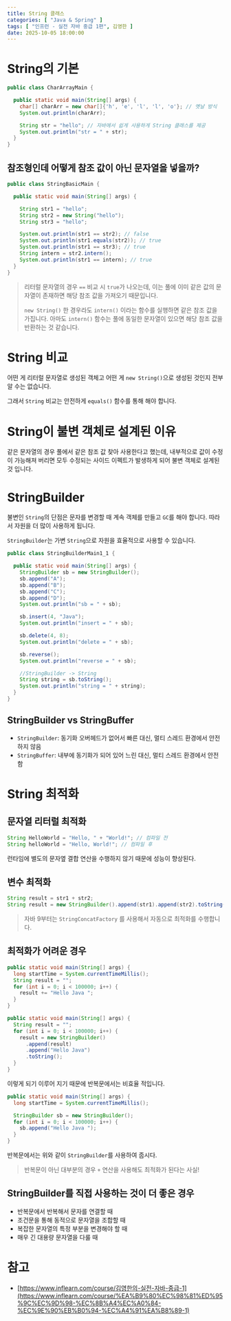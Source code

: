 ```yaml
---
title: String 클래스
categories: [ "Java & Spring" ]
tags: [ "인프런 - 실전 자바 중급 1편", 김영한 ]
date: 2025-10-05 18:00:00
---
```


# String의 기본

```java
public class CharArrayMain {

  public static void main(String[] args) {
    char[] charArr = new char[]{'h', 'e', 'l', 'l', 'o'}; // 옛날 방식
    System.out.println(charArr);

    String str = "hello"; // 자바에서 쉽게 사용하게 String 클래스를 제공
    System.out.println("str = " + str);
  }
}
```

## 참조형인데 어떻게 참조 값이 아닌 문자열을 넣을까?

```java
public class StringBasicMain {

  public static void main(String[] args) {

    String str1 = "hello";
    String str2 = new String("hello");
    String str3 = "hello";

    System.out.println(str1 == str2); // false
    System.out.println(str1.equals(str2)); // true
    System.out.println(str1 == str3); // true
    String intern = str2.intern();
    System.out.println(str1 == intern); // true
  }
}
```

> 리터럴 문자열의 경우 `==` 비교 시 `true`가 나오는데, 이는 풀에 이미 같은 값의 문자열이 존재하면 해당 참조 값을 가져오기 때문입니다.
>
> `new String()` 한 경우라도 `intern()` 이라는 함수를 실행하면 같은 참조 값을 가집니다.
> 아마도 `intern()` 함수는 풀에 동일한 문자열이 있으면 해당 참조 값을 반환하는 것 같습니다.

# String 비교

어떤 게 리터럴 문자열로 생성된 객체고 어떤 게 `new String()`으로 생성된 것인지 전부 알 수는 없습니다.

그래서 `String` 비교는 안전하게 `equals()` 함수를 통해 해야 합니다.

# String이 불변 객체로 설계된 이유

같은 문자열의 경우 풀에서 같은 참조 값 찾아 사용한다고 했는데, 내부적으로 값이 수정이 가능해져 버리면 모두 수정되는 사이드 이펙트가 발생하게 되어 불변 객체로 설계된 것 입니다.

# StringBuilder

불변인 `String`의 단점은 문자를 변경할 때 계속 객체를 만들고 `GC`를 해야 합니다. 따라서 자원을 더 많이 사용하게 됩니다.

`StringBuilder`는 가변 `String`으로 자원을 효율적으로 사용할 수 있습니다.

```java
public class StringBuilderMain1_1 {

  public static void main(String[] args) {
    StringBuilder sb = new StringBuilder();
    sb.append("A");
    sb.append("B");
    sb.append("C");
    sb.append("D");
    System.out.println("sb = " + sb);

    sb.insert(4, "Java");
    System.out.println("insert = " + sb);

    sb.delete(4, 8);
    System.out.println("delete = " + sb);

    sb.reverse();
    System.out.println("reverse = " + sb);

    //StringBuilder -> String
    String string = sb.toString();
    System.out.println("string = " + string);
  }
}
```

## StringBuilder vs StringBuffer

- `StringBuilder`: 동기화 오버헤드가 없어서 빠른 대신, 멀티 스레드 환경에서 안전하지 않음
- `StringBuffer`: 내부에 동기화가 되어 있어 느린 대신, 멀티 스레드 환경에서 안전함

# String 최적화

## 문자열 리터럴 최적화

```java
String HelloWorld = "Hello, " + "World!"; // 컴파일 전
String helloWorld = "Hello, World!"; // 컴파일 후
```

런타임에 별도의 문자옆 결합 연산을 수행하지 않기 때문에 성능이 향상된다.

## 변수 최적화

```java
String result = str1 + str2;
String result = new StringBuilder().append(str1).append(str2).toString(); // 최적화
```

> 자바 9부터는 `StringConcatFactory` 를 사용해서 자동으로 최적화를 수행합니다.

## 최적화가 어려운 경우

```java
public static void main(String[] args) {
  long startTime = System.currentTimeMillis();
  String result = "";
  for (int i = 0; i < 100000; i++) {
    result += "Hello Java ";
  }
}
```

```java
public static void main(String[] args) {
  String result = "";
  for (int i = 0; i < 100000; i++) {
    result = new StringBuilder()
      .append(result)
      .append("Hello Java")
      .toString();
  }
}
```

이렇게 되기 이루어 지기 때문에 반복문에서는 비효율 적입니다.

```java
public static void main(String[] args) {
  long startTime = System.currentTimeMillis();

  StringBuilder sb = new StringBuilder();
  for (int i = 0; i < 100000; i++) {
    sb.append("Hello Java ");
  }
}
```

반복문에서는 위와 같이 `StringBuilder`를 사용하여 줍시다.

> 반복문이 아닌 대부분의 경우 `+` 연산을 사용해도 최적화가 된다는 사실!

## StringBuilder를 직접 사용하는 것이 더 좋은 경우

- 반복문에서 반복해서 문자를 연결할 때
- 조건문을 통해 동적으로 문자열을 조합할 때
- 복잡한 문자열의 특정 부분을 변경해야 할 때
- 매우 긴 대용량 문자열을 다룰 때

# 참고

- [https://www.inflearn.com/course/김영한의-실전-자바-중급-1](https://www.inflearn.com/course/%EA%B9%80%EC%98%81%ED%95%9C%EC%9D%98-%EC%8B%A4%EC%A0%84-%EC%9E%90%EB%B0%94-%EC%A4%91%EA%B8%89-1)
